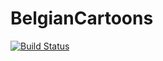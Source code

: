 # BelgianCartoons

[![Build Status](https://dev.azure.com/echarnus/BelgianCartoons/_apis/build/status/Echarnus.BelgianCartoons.Scraper?branchName=main)](https://dev.azure.com/echarnus/BelgianCartoons/_build/latest?definitionId=8&branchName=main)